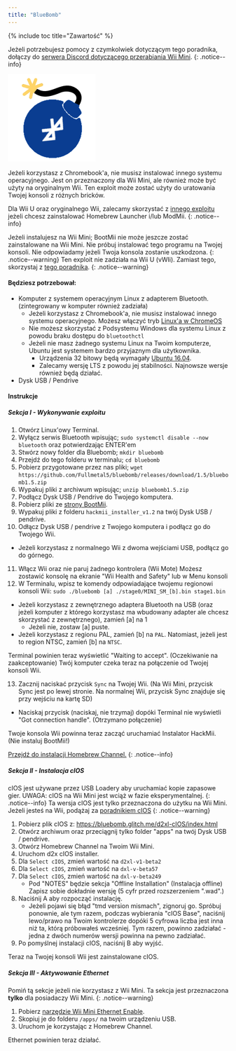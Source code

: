 ```yaml
---
title: "BlueBomb"
---
```


{% include toc title="Zawartość" %}

Jeżeli potrzebujesz pomocy z czymkolwiek dotyczącym tego poradnika, dołączy do [serwera Discord dotyczącego przerabiania Wii Mini](https://discord.gg/6ryxnkS).
{: .notice--info}

![BlueBomb](/images/bluebomb.png)

Jeżeli korzystasz z Chromebook'a, nie musisz instalować innego systemu operacyjnego. Jest on przeznaczony dla Wii Mini, ale również może być użyty na oryginalnym Wii. Ten exploit może zostać użyty do uratowania Twojej konsoli z różnych bricków.

Dla Wii U oraz oryginalnego Wii, zalecamy skorzystać z [innego exploitu](/get-started) jeżeli chcesz zainstalować Homebrew Launcher i/lub ModMii.
{: .notice--info}

Jeżeli instalujesz na Wii Mini; BootMii nie może jeszcze zostać zainstalowane na Wii Mini. Nie próbuj instalować tego programu na Twojej konsoli. Nie odpowiadamy jeżeli Twoja konsola zostanie uszkodzona.
{: .notice--warning}
Ten exploit nie zadziała na Wii U (vWIi). Zamiast tego, skorzystaj z [tego poradnika](https://wiiuguide.xyz/#/vwii/).
{: .notice--warning}

#### Będziesz potrzebował:
- Komputer z systemem operacyjnym Linux z adapterem Bluetooth. (zintegrowany w komputer również zadziała)
  - Jeżeli korzystasz z Chromebook'a, nie musisz instalować innego systemu operacyjnego. Możesz włączyć tryb [Linux'a w ChromeOS](https://support.google.com/chromebook/answer/9145439?hl=pl)
  - Nie możesz skorzystać z Podsystemu Windows dla systemu Linux z powodu braku dostępu do `bluetoothctl`
  - Jeżeli nie masz żadnego systemu Linux na Twoim komputerze, Ubuntu jest systemem bardzo przyjaznym dla użytkownika.
    - Urządzenia 32 bitowy będą wymagały [Ubuntu 16.04](http://releases.ubuntu.com/16.04/).
    - Zalecamy wersję LTS z powodu jej stabilności. Najnowsze wersje również będą działać.
- Dysk USB / Pendrive

#### Instrukcje
##### Sekcja I - Wykonywanie exploitu
1. Otwórz Linux'owy Terminal.
2. Wyłącz serwis Bluetooth wpisując; `sudo systemctl disable --now bluetooth` oraz potwierdzając ENTER'em
3. Stwórz nowy folder dla Bluebomb; `mkdir bluebomb`
4. Przejdź do tego folderu w terminalu; `cd bluebomb`
5. Pobierz przygotowane przez nas pliki; `wget https://github.com/Fullmetal5/bluebomb/releases/download/1.5/bluebomb1.5.zip`
6. Wypakuj pliki z archiwum wpisując; `unzip bluebomb1.5.zip`
7. Podłącz Dysk USB / Pendrive do Twojego komputera.
8. Pobierz pliki ze [strony BootMii](https://bootmii.org/download/).
9. Wypakuj pliki z folderu `hackmii_installer_v1.2` na twój Dysk USB / pendrive.
10. Odłącz Dysk USB / pendrive z Twojego komputera i podłącz go do Twojego Wii.
   - Jeżeli korzystasz z normalnego Wii z dwoma wejściami USB, podłącz go do górnego.
11. Włącz Wii oraz nie paruj żadnego kontrolera (Wii Mote) Możesz zostawić konsolę na ekranie "Wii Health and Safety" lub w Menu konsoli
12. W Terminalu, wpisz te komendy odpowiadające twojemu regionowi konsoli Wii: `sudo ./bluebomb [a] ./stage0/MINI_SM_[b].bin stage1.bin`
  - Jeżeli korzystasz z zewnętrznego adaptera Bluetooth na USB (oraz jeżeli komputer z którego korzystasz ma wbudowany adapter ale chcesz skorzystać z zewnętrznego), zamień [a] na 1
    - Jeżeli nie, zostaw [a] puste.
  - Jeżeli korzystasz z regionu PAL, zamień [b] na `PAL`. Natomiast, jeżeli jest to region NTSC, zamień [b] na `NTSC`.

Terminal powinien teraz wyświetlić "Waiting to accept". (Oczekiwanie na zaakceptowanie) Twój komputer czeka teraz na połączenie od Twojej konsoli Wii.

13. Zacznij naciskać przycisk `Sync` na Twojej Wii. (Na Wii Mini, przycisk Sync jest po lewej stronie. Na normalnej Wii, przycisk Sync znajduje się przy wejściu na kartę SD)
   - Naciskaj przycisk (naciskaj, nie trzymaj) dopóki Terminal nie wyświetli "Got connection handle". (Otrzymano połączenie)

Twoje konsola Wii powinna teraz zacząć uruchamiać Instalator HackMii. (Nie instaluj BootMii!)

[Przejdź do instalacji Homebrew Channel.](hbc)
{: .notice--info}

##### Sekcja II - Instalacja cIOS
cIOS jest używane przez USB Loadery aby uruchamiać kopie zapasowe gier. UWAGA: cIOS na Wii Mini jest wciąż w fazie eksperymentalnej.
{: .notice--info}
Ta wersja cIOS jest tylko przeznaczona do użytku na Wii Mini. Jeżeli jesteś na Wii, podążaj za [poradnikiem cIOS](/cios)
{: .notice--warning}

1. Pobierz plik cIOS z: https://bluebomb.glitch.me/d2xl-cIOS/index.html
2. Otwórz archiwum oraz przeciągnij tylko folder "apps" na twój Dysk USB / pendrive.
3. Otwórz Homebrew Channel na Twoim Wii Mini.
4. Uruchom d2x cIOS installer.
5. Dla `Select cIOS`, zmień wartość na `d2xl-v1-beta2`
6. Dla `Select cIOS`, zmień wartość na `dxl-v-beta57`
7. Dla `Select cIOS`, zmień wartość na `dxl-v-beta249`
   - Pod "NOTES" będzie sekcja "Offline Installation" (Instalacja offline) Zapisz sobie dokładnie wersję (5 cyfr przed rozszerzeniem ".wad".)
8. Naciśnij A aby rozpocząć instalację.
   - Jeżeli pojawi się błąd "tmd version mismach", zignoruj go. Spróbuj ponownie, ale tym razem, podczas wybierania "cIOS Base", naciśnij lewo/prawo na Twoim kontrolerze dopóki 5 cyfrowa liczba jest inna niż ta, którą próbowałeś wcześniej. Tym razem, powinno zadziałać - jedna z dwóch numerów wersji powinna na pewno zadziałać.
9. Po pomyślnej instalacji cIOS, naciśnij B aby wyjść.

Teraz na Twojej konsoli Wii jest zainstalowane cIOS.

##### Sekcja III - Aktywowanie Ethernet

Pomiń tą sekcje jeżeli nie korzystasz z Wii Mini. Ta sekcja jest przeznaczona **tylko** dla posiadaczy Wii Mini.
{: .notice--warning}

1. Pobierz [narzędzie Wii Mini Ethernet Enable](/assets/files/Wii_Mini_Ethernet_Enable.zip).
2. Skopiuj je do folderu `/apps/` na twoim urządzeniu USB.
3. Uruchom je korzystając z Homebrew Channel.

Ethernet powinien teraz działać.
